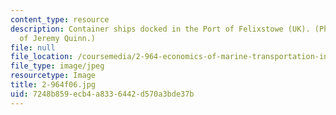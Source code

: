 ```yaml
---
content_type: resource
description: Container ships docked in the Port of Felixstowe (UK). (Photo courtesy
  of Jeremy Quinn.)
file: null
file_location: /coursemedia/2-964-economics-of-marine-transportation-industries-fall-2006/7248b859ecb4a8336442d570a3bde37b_2-964f06.jpg
file_type: image/jpeg
resourcetype: Image
title: 2-964f06.jpg
uid: 7248b859-ecb4-a833-6442-d570a3bde37b
---
```

